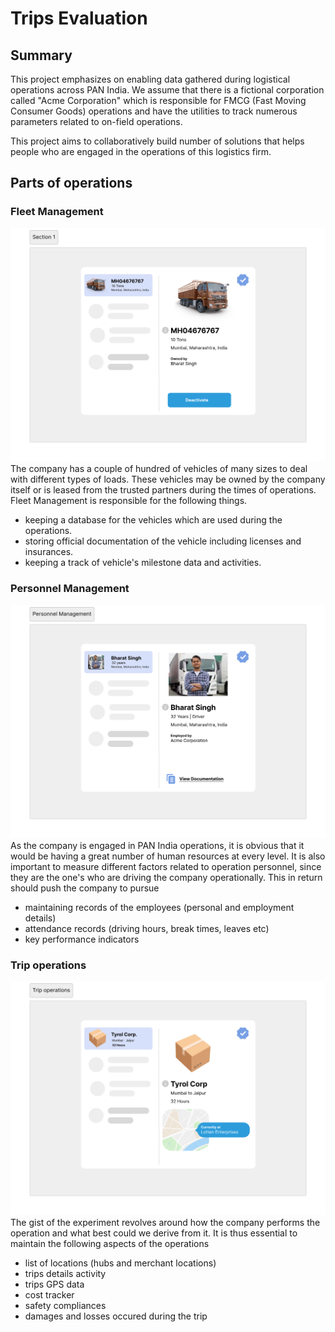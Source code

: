 # Trips Evaluation

## Summary

This project emphasizes on enabling data gathered during logistical operations across PAN India. We 
assume that there is a fictional corporation called "Acme Corporation" which is responsible for FMCG (Fast Moving Consumer Goods) operations and have the utilities to track numerous parameters related to on-field operations.

This project aims to collaboratively build number of solutions that helps people who are engaged in the operations
of this logistics firm.

## Parts of operations

### Fleet Management
![Fleet Management](./scopes/images/fleet-management.png)
The company has a couple of hundred of vehicles of many sizes to deal with different types of loads. These vehicles
may be owned by the company itself or is leased from the trusted partners during the times of operations. Fleet Management is responsible for the following things.

- keeping a database for the vehicles which are used during the operations.
- storing official documentation of the vehicle including licenses and insurances.
- keeping a track of vehicle's milestone data and activities.

### Personnel Management
![Personnel Management](./scopes/images/personnel-management.png)
As the company is engaged in PAN India operations, it is obvious that it would be having a great number of human resources at every level. It is also important to measure different factors related to operation personnel, since they are the one's who are driving the company operationally. This in return should push the company to pursue
- maintaining records of the employees (personal and employment details)
- attendance records (driving hours, break times, leaves etc)
- key performance indicators

### Trip operations
![Trip operations](./scopes/images/trip-management.png)
The gist of the experiment revolves around how the company performs the operation and what best could we derive from it. It is thus essential to maintain the following aspects of the operations
- list of locations (hubs and merchant locations)
- trips details activity
- trips GPS data
- cost tracker
- safety compliances
- damages and losses occured during the trip